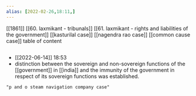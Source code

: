 ```yaml
---
alias: [2022-02-26,18:11,]
---
```

[[1861]] [[60. laxmikant - tribunals]] [[61. laxmikant - rights and liabilities of the government]]
[[kasturilal case]] [[nagendra rao case]] [[common cause case]]
table of content
```toc
```

- [[2022-06-14]] 18:53
- distinction between the sovereign and non-sovereign functions of the [[government]] in [[india]] and the immunity of the government in respect of its sovereign functions was established.


```query
"p and o steam navigation company case"
```
